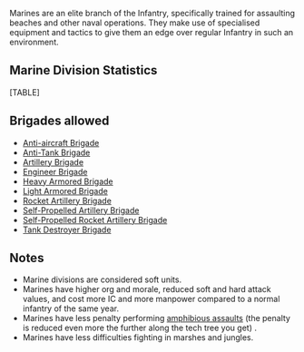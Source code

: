 Marines are an elite branch of the Infantry, specifically trained for
assaulting beaches and other naval operations. They make use of
specialised equipment and tactics to give them an edge over regular
Infantry in such an environment.

##  Marine Division Statistics 

[TABLE]

##  Brigades allowed 

-   [Anti-aircraft
    Brigade](/wiki/Anti-aircraft_Brigade "Anti-aircraft Brigade")
-   [Anti-Tank Brigade](/wiki/Anti-Tank_Brigade "Anti-Tank Brigade")
-   [Artillery Brigade](/wiki/Artillery_Brigade "Artillery Brigade")
-   [Engineer Brigade](/wiki/Engineer_Brigade "Engineer Brigade")
-   [Heavy Armored
    Brigade](/wiki/Heavy_Armored_Brigade "Heavy Armored Brigade")
-   [Light Armored
    Brigade](/wiki/Light_Armored_Brigade "Light Armored Brigade")
-   [Rocket Artillery
    Brigade](/wiki/Rocket_Artillery_Brigade "Rocket Artillery Brigade")
-   [Self-Propelled Artillery
    Brigade](/wiki/Self-Propelled_Artillery_Brigade "Self-Propelled Artillery Brigade")
-   [Self-Propelled Rocket Artillery
    Brigade](/wiki/Self-Propelled_Rocket_Artillery_Brigade "Self-Propelled Rocket Artillery Brigade")
-   [Tank Destroyer
    Brigade](/wiki/Tank_Destroyer_Brigade "Tank Destroyer Brigade")

##  Notes 

-   Marine divisions are considered soft units.
-   Marines have higher org and morale, reduced soft and hard attack
    values, and cost more IC and more manpower compared to a normal
    infantry of the same year.
-   Marines have less penalty performing [amphibious
    assaults](/wiki/Amphibious_assault "Amphibious assault") (the
    penalty is reduced even more the further along the tech tree you
    get) .
-   Marines have less difficulties fighting in marshes and jungles.
